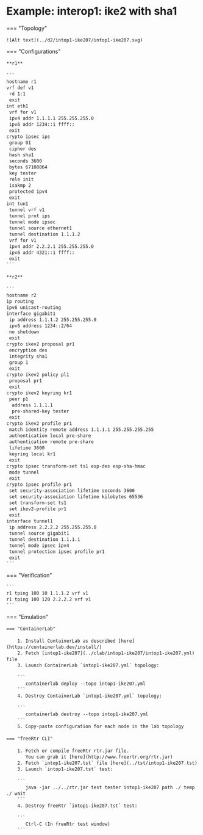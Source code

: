 # Example: interop1: ike2 with sha1

=== "Topology"

    ![Alt text](../d2/intop1-ike207/intop1-ike207.svg)

=== "Configurations"

    **r1**

    ```
    hostname r1
    vrf def v1
     rd 1:1
     exit
    int eth1
     vrf for v1
     ipv4 addr 1.1.1.1 255.255.255.0
     ipv6 addr 1234::1 ffff::
     exit
    crypto ipsec ips
     group 01
     cipher des
     hash sha1
     seconds 3600
     bytes 67108864
     key tester
     role init
     isakmp 2
     protected ipv4
     exit
    int tun1
     tunnel vrf v1
     tunnel prot ips
     tunnel mode ipsec
     tunnel source ethernet1
     tunnel destination 1.1.1.2
     vrf for v1
     ipv4 addr 2.2.2.1 255.255.255.0
     ipv6 addr 4321::1 ffff::
     exit
    ```

    **r2**

    ```
    hostname r2
    ip routing
    ipv6 unicast-routing
    interface gigabit1
     ip address 1.1.1.2 255.255.255.0
     ipv6 address 1234::2/64
     no shutdown
     exit
    crypto ikev2 proposal pr1
     encryption des
     integrity sha1
     group 1
     exit
    crypto ikev2 policy pl1
     proposal pr1
     exit
    crypto ikev2 keyring kr1
     peer p1
      address 1.1.1.1
      pre-shared-key tester
     exit
    crypto ikev2 profile pr1
     match identity remote address 1.1.1.1 255.255.255.255
     authentication local pre-share
     authentication remote pre-share
     lifetime 3600
     keyring local kr1
     exit
    crypto ipsec transform-set ts1 esp-des esp-sha-hmac
     mode tunnel
     exit
    crypto ipsec profile pr1
     set security-association lifetime seconds 3600
     set security-association lifetime kilobytes 65536
     set transform-set ts1
     set ikev2-profile pr1
     exit
    interface tunnel1
     ip address 2.2.2.2 255.255.255.0
     tunnel source gigabit1
     tunnel destination 1.1.1.1
     tunnel mode ipsec ipv4
     tunnel protection ipsec profile pr1
     exit
    ```

=== "Verification"

    ```
    r1 tping 100 10 1.1.1.2 vrf v1
    r1 tping 100 120 2.2.2.2 vrf v1
    ```

=== "Emulation"

    === "ContainerLab"

        1. Install ContainerLab as described [here](https://containerlab.dev/install/)  
        2. Fetch [intop1-ike207](../clab/intop1-ike207/intop1-ike207.yml) file  
        3. Launch ContainerLab `intop1-ike207.yml` topology:  

        ```
           containerlab deploy --topo intop1-ike207.yml  
        ```
        4. Destroy ContainerLab `intop1-ike207.yml` topology:  

        ```
           containerlab destroy --topo intop1-ike207.yml  
        ```
        5. Copy-paste configuration for each node in the lab topology

    === "freeRtr CLI"

        1. Fetch or compile freeRtr rtr.jar file.  
           You can grab it [here](http://www.freertr.org/rtr.jar)  
        2. Fetch `intop1-ike207.tst` file [here](../tst/intop1-ike207.tst)  
        3. Launch `intop1-ike207.tst` test:  

        ```
           java -jar ../../rtr.jar test tester intop1-ike207 path ./ temp ./ wait
        ```
        4. Destroy freeRtr `intop1-ike207.tst` test:  

        ```
           Ctrl-C (In freeRtr test window)
        ```

